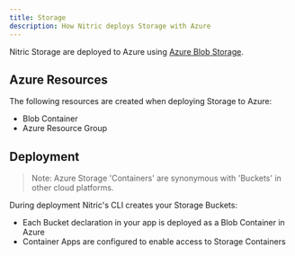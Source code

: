 ```yaml
---
title: Storage
description: How Nitric deploys Storage with Azure
---
```


Nitric Storage are deployed to Azure using [Azure Blob Storage](https://azure.microsoft.com/en-us/services/storage/blobs/).

## Azure Resources

The following resources are created when deploying Storage to Azure:

- Blob Container
- Azure Resource Group

## Deployment

> Note: Azure Storage 'Containers' are synonymous with 'Buckets' in other cloud platforms.

During deployment Nitric's CLI creates your Storage Buckets:

- Each Bucket declaration in your app is deployed as a Blob Container in Azure
- Container Apps are configured to enable access to Storage Containers
